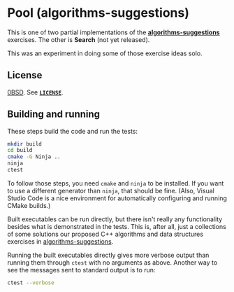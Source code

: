 <!-- SPDX-License-Identifier: 0BSD -->

# Pool (algorithms-suggestions)

This is one of two partial implementations of the
[**algorithms-suggestions**](https://github.com/EliahKagan/algorithms-suggestions)
exercises. The other is **Search** (not yet released).

This was an experiment in doing some of those exercise ideas solo.

## License

[0BSD](https://spdx.org/licenses/0BSD.html). See [**`LICENSE`**](LICENSE).

## Building and running

These steps build the code and run the tests:

```sh
mkdir build
cd build
cmake -G Ninja ..
ninja
ctest
```

To follow those steps, you need `cmake` and `ninja` to be installed. If you
want to use a different generator than `ninja`, that should be fine. (Also,
Visual Studio Code is a nice environment for automatically configuring and
running CMake builds.)

Built executables can be run directly, but there isn't really any functionality
besides what is demonstrated in the tests. This is, after all, just a
collections of some solutions our proposed C++ algorithms and data structures
exercises in
[algorithms-suggestions](https://github.com/EliahKagan/algorithms-suggestions).

Running the built executables directly gives more verbose output than running them through `ctest` with no arguments as above. Another way to see the messages sent to standard output is to run:

```sh
ctest --verbose
```
